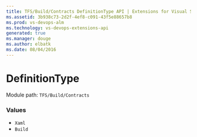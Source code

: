 ```yaml
---
title: TFS/Build/Contracts DefinitionType API | Extensions for Visual Studio Team Services
ms.assetid: 3b938c73-2d2f-4ef8-c091-43f5e88657b8
ms.prod: vs-devops-alm
ms.technology: vs-devops-extensions-api
generated: true
ms.manager: douge
ms.author: elbatk
ms.date: 08/04/2016
---
```


# DefinitionType

Module path: `TFS/Build/Contracts`

### Values

* `Xaml` 
* `Build` 
